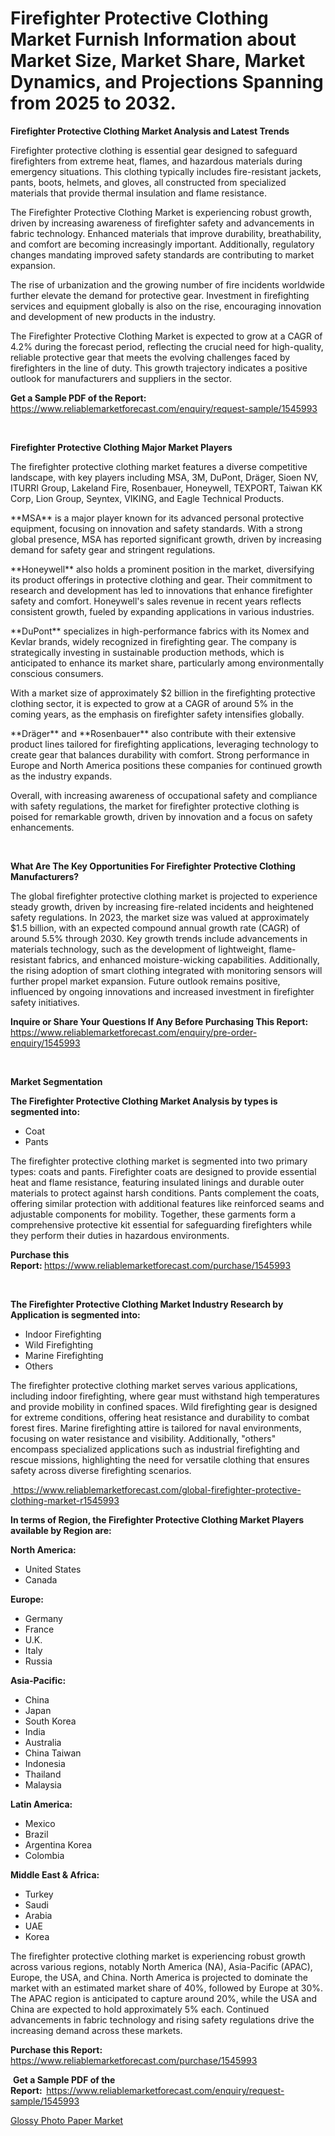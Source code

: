 <p><h1>Firefighter Protective Clothing Market Furnish Information about Market Size, Market Share, Market Dynamics, and Projections Spanning from 2025 to 2032.</h1></p><p><strong>Firefighter Protective Clothing Market Analysis and Latest Trends</strong></p>
<p><p>Firefighter protective clothing is essential gear designed to safeguard firefighters from extreme heat, flames, and hazardous materials during emergency situations. This clothing typically includes fire-resistant jackets, pants, boots, helmets, and gloves, all constructed from specialized materials that provide thermal insulation and flame resistance. </p><p>The Firefighter Protective Clothing Market is experiencing robust growth, driven by increasing awareness of firefighter safety and advancements in fabric technology. Enhanced materials that improve durability, breathability, and comfort are becoming increasingly important. Additionally, regulatory changes mandating improved safety standards are contributing to market expansion. </p><p>The rise of urbanization and the growing number of fire incidents worldwide further elevate the demand for protective gear. Investment in firefighting services and equipment globally is also on the rise, encouraging innovation and development of new products in the industry. </p><p>The Firefighter Protective Clothing Market is expected to grow at a CAGR of 4.2% during the forecast period, reflecting the crucial need for high-quality, reliable protective gear that meets the evolving challenges faced by firefighters in the line of duty. This growth trajectory indicates a positive outlook for manufacturers and suppliers in the sector.</p></p>
<p><strong>Get a Sample PDF of the Report:&nbsp;</strong> <a href="https://www.reliablemarketforecast.com/enquiry/request-sample/1545993?utm_campaign=1893&utm_medium=2&utm_source=Github&utm_content=ia&utm_term=06022025&utm_id=firefighter-protective-clothing">https://www.reliablemarketforecast.com/enquiry/request-sample/1545993</a></p>
<p>&nbsp;</p>
<p><strong>Firefighter Protective Clothing Major Market Players</strong></p>
<p><p>The firefighter protective clothing market features a diverse competitive landscape, with key players including MSA, 3M, DuPont, Dräger, Sioen NV, ITURRI Group, Lakeland Fire, Rosenbauer, Honeywell, TEXPORT, Taiwan KK Corp, Lion Group, Seyntex, VIKING, and Eagle Technical Products. </p><p>**MSA** is a major player known for its advanced personal protective equipment, focusing on innovation and safety standards. With a strong global presence, MSA has reported significant growth, driven by increasing demand for safety gear and stringent regulations. </p><p>**Honeywell** also holds a prominent position in the market, diversifying its product offerings in protective clothing and gear. Their commitment to research and development has led to innovations that enhance firefighter safety and comfort. Honeywell's sales revenue in recent years reflects consistent growth, fueled by expanding applications in various industries.</p><p>**DuPont** specializes in high-performance fabrics with its Nomex and Kevlar brands, widely recognized in firefighting gear. The company is strategically investing in sustainable production methods, which is anticipated to enhance its market share, particularly among environmentally conscious consumers.</p><p>With a market size of approximately $2 billion in the firefighting protective clothing sector, it is expected to grow at a CAGR of around 5% in the coming years, as the emphasis on firefighter safety intensifies globally.</p><p>**Dräger** and **Rosenbauer** also contribute with their extensive product lines tailored for firefighting applications, leveraging technology to create gear that balances durability with comfort. Strong performance in Europe and North America positions these companies for continued growth as the industry expands.</p><p>Overall, with increasing awareness of occupational safety and compliance with safety regulations, the market for firefighter protective clothing is poised for remarkable growth, driven by innovation and a focus on safety enhancements.</p></p>
<p>&nbsp;</p>
<p><strong>What Are The Key Opportunities For Firefighter Protective Clothing Manufacturers?</strong></p>
<p><p>The global firefighter protective clothing market is projected to experience steady growth, driven by increasing fire-related incidents and heightened safety regulations. In 2023, the market size was valued at approximately $1.5 billion, with an expected compound annual growth rate (CAGR) of around 5.5% through 2030. Key growth trends include advancements in materials technology, such as the development of lightweight, flame-resistant fabrics, and enhanced moisture-wicking capabilities. Additionally, the rising adoption of smart clothing integrated with monitoring sensors will further propel market expansion. Future outlook remains positive, influenced by ongoing innovations and increased investment in firefighter safety initiatives.</p></p>
<p><strong>Inquire or Share Your Questions If Any Before Purchasing This Report:</strong> <a href="https://www.reliablemarketforecast.com/enquiry/pre-order-enquiry/1545993?utm_campaign=1893&utm_medium=2&utm_source=Github&utm_content=ia&utm_term=06022025&utm_id=firefighter-protective-clothing">https://www.reliablemarketforecast.com/enquiry/pre-order-enquiry/1545993</a></p>
<p>&nbsp;</p>
<p><strong>Market Segmentation</strong></p>
<p><strong>The Firefighter Protective Clothing Market Analysis by types is segmented into:</strong></p>
<p><ul><li>Coat</li><li>Pants</li></ul></p>
<p><p>The firefighter protective clothing market is segmented into two primary types: coats and pants. Firefighter coats are designed to provide essential heat and flame resistance, featuring insulated linings and durable outer materials to protect against harsh conditions. Pants complement the coats, offering similar protection with additional features like reinforced seams and adjustable components for mobility. Together, these garments form a comprehensive protective kit essential for safeguarding firefighters while they perform their duties in hazardous environments.</p></p>
<p><strong>Purchase this Report:&nbsp;</strong><a href="https://www.reliablemarketforecast.com/purchase/1545993?utm_campaign=1893&utm_medium=2&utm_source=Github&utm_content=ia&utm_term=06022025&utm_id=firefighter-protective-clothing">https://www.reliablemarketforecast.com/purchase/1545993</a></p>
<p>&nbsp;</p>
<p><strong>The Firefighter Protective Clothing Market Industry Research by Application is segmented into:</strong></p>
<p><ul><li>Indoor Firefighting</li><li>Wild Firefighting</li><li>Marine Firefighting</li><li>Others</li></ul></p>
<p><p>The firefighter protective clothing market serves various applications, including indoor firefighting, where gear must withstand high temperatures and provide mobility in confined spaces. Wild firefighting gear is designed for extreme conditions, offering heat resistance and durability to combat forest fires. Marine firefighting attire is tailored for naval environments, focusing on water resistance and visibility. Additionally, "others" encompass specialized applications such as industrial firefighting and rescue missions, highlighting the need for versatile clothing that ensures safety across diverse firefighting scenarios.</p></p>
<p><a href="https://www.reliablemarketforecast.com/global-firefighter-protective-clothing-market-r1545993?utm_campaign=1893&utm_medium=2&utm_source=Github&utm_content=ia&utm_term=06022025&utm_id=firefighter-protective-clothing">&nbsp;https://www.reliablemarketforecast.com/global-firefighter-protective-clothing-market-r1545993</a></p>
<p><strong>In terms of Region, the Firefighter Protective Clothing Market Players available by Region are:</strong></p>
<p>
    <p> <strong> North America: </strong>
        <ul>
            <li>United States</li>
            <li>Canada</li>
        </ul>
        </p> 
    <p> <strong> Europe: </strong>
        <ul>
            <li>Germany</li>
            <li>France</li>
            <li>U.K.</li>
            <li>Italy</li>
            <li>Russia</li>
        </ul>
        </p> 
    <p> <strong> Asia-Pacific: </strong>
        <ul>
            <li>China</li>
            <li>Japan</li>
            <li>South Korea</li>
            <li>India</li>
            <li>Australia</li>
            <li>China Taiwan</li>
            <li>Indonesia</li>
            <li>Thailand</li>
            <li>Malaysia</li>
        </ul>
        </p> 
    <p> <strong> Latin America: </strong>
        <ul>
            <li>Mexico</li>
            <li>Brazil</li>
            <li>Argentina Korea</li>
            <li>Colombia</li>
        </ul>
        </p> 
    <p> <strong> Middle East & Africa: </strong>
        <ul>
            <li>Turkey</li>
            <li>Saudi</li>
            <li>Arabia</li>
            <li>UAE</li>
            <li>Korea</li>
        </ul>
    </p>
    </p>
<p><p>The firefighter protective clothing market is experiencing robust growth across various regions, notably North America (NA), Asia-Pacific (APAC), Europe, the USA, and China. North America is projected to dominate the market with an estimated market share of 40%, followed by Europe at 30%. The APAC region is anticipated to capture around 20%, while the USA and China are expected to hold approximately 5% each. Continued advancements in fabric technology and rising safety regulations drive the increasing demand across these markets.</p></p>
<p><strong>Purchase this Report: </strong><a href="https://www.reliablemarketforecast.com/purchase/1545993?utm_campaign=1893&utm_medium=2&utm_source=Github&utm_content=ia&utm_term=06022025&utm_id=firefighter-protective-clothing">https://www.reliablemarketforecast.com/purchase/1545993</a></p>
<p>&nbsp;<strong>Get a Sample PDF of the Report:&nbsp;&nbsp;</strong><a href="https://www.reliablemarketforecast.com/enquiry/request-sample/1545993?utm_campaign=1893&utm_medium=2&utm_source=Github&utm_content=ia&utm_term=06022025&utm_id=firefighter-protective-clothing">https://www.reliablemarketforecast.com/enquiry/request-sample/1545993</a></p>
<p><strong></strong></p>
<p><p><a href="https://github.com/PeterParrish5/Market-Research-Report-List-7/blob/main/glossy-photo-paper-market.md?utm_campaign=1893&utm_medium=2&utm_source=Github&utm_content=ia&utm_term=06022025&utm_id=firefighter-protective-clothing">Glossy Photo Paper Market</a></p></p>